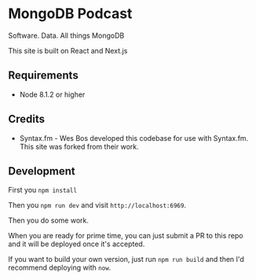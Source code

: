 # MongoDB Podcast

Software. Data. All things MongoDB

This site is built on React and Next.js

## Requirements
- Node 8.1.2 or higher

## Credits
- Syntax.fm - Wes Bos developed this codebase for use with Syntax.fm.  This site was forked from their work.

## Development

First you `npm install`

Then you `npm run dev` and visit `http://localhost:6969`.

Then you do some work.

When you are ready for prime time, you can just submit a PR to this repo and it will be deployed once it's accepted.

If you want to build your own version, just run `npm run build` and then I'd recommend deploying with `now`.
